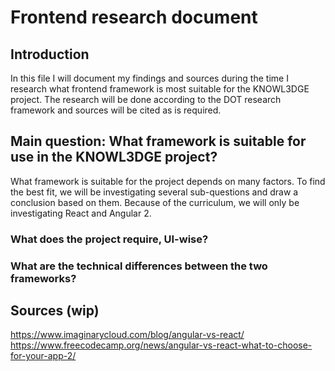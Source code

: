 # Frontend research document

## Introduction

In this file I will document my findings and sources during the time I research what frontend framework is most suitable for the KNOWL3DGE project. The research will be done according to the DOT research framework and sources will be cited as is required. 

## Main question: What framework is suitable for use in the KNOWL3DGE project?

What framework is suitable for the project depends on many factors. To find the best fit, we will be investigating several sub-questions and draw a conclusion based on them. Because of the curriculum, we will only be investigating React and Angular 2.

### What does the project require, UI-wise?


### What are the technical differences between the two frameworks?


## Sources (wip)

https://www.imaginarycloud.com/blog/angular-vs-react/
https://www.freecodecamp.org/news/angular-vs-react-what-to-choose-for-your-app-2/ 

